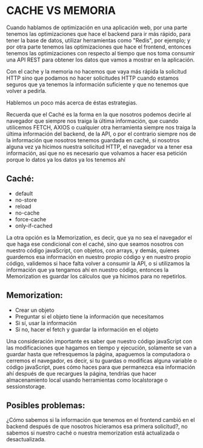 # CACHE VS MEMORIA

Cuando hablamos de optimización en una aplicación web, por una parte tenemos las optimizaciones que hace el backend para ir más rápido, para tener la base de datos, utilizar herramientas como "Redis", por ejemplo; y por otra parte tenemos las optimizaciones que hace el frontend, entonces tenemos las optimizaciones con respecto al tiempo que nos toma consumir una API REST para obtener los datos que vamos a mostrar en la aplicación.

Con el cache y la memoria no hacemos que vaya más rápida la solicitud HTTP sino que podamos no hacer solicitudes HTTP cuando estamos seguros que ya tenemos la información suficiente y que no tenemos que volver a pedirla.

Hablemos un poco más acerca de éstas estrategias.

Recuerda que el Caché es la forma en la que nosotros podemos decirle al navegador que siempre nos traiga la última información, que cuando utilicemos FETCH, AXIOS o cualquier otra herramienta siempre nos traiga la última información del backend, de la API, o por el contrario siempre nos de la información que nosotros tenemos guardada en caché, si nosotros alguna vez ya hicimos nuestra solicitud HTTP, el navegador va a tener esa información, así que no es necesario que volvamos a hacer esa petición porque lo datos ya los datos ya los tenemos ahí

## Caché:
- default
- no-store
- reload
- no-cache
- force-cache
- only-if-cached

La otra opción es la Memorization, es decir, que ya no sea el navegador el que haga ese condicional con el caché, sino que seamos nosotros con nuestro código javaScript, con objetos, con arrays, y demás, quienes guardemos esa información en nuestro propio código y en nuestro propio código, validemos si hace falta volver a consumir la API, o si utilizamos la información que ya tengamos ahí en nuestro código, entonces la Memorization es guardar los cálculos que ya hicimos para no repetirlos.

## Memorization:
- Crear un objeto
- Preguntar si el objeto tiene la información que necesitamos
- Si sí, usar la información
- Si no, hacer el fetch y guardar la información en el objeto

Una consideración importante es saber que nuestro código javaScript con las modificaciones que hagamos en tiempo y ejecución, solamente se van a guardar hasta que refresquemos la página, apaguemos la computadora o cerremos el navegador, es decir, si tu guardas o modificas alguna variable o código javaScript, pues cómo haces para que permanezca esa información ahí después de que recargues la página, tendrías que hacer almacenamiento local usando herramientas como localstorage o sessionstorage.

## Posibles problemas:

¿Cómo sabemos si la información que tenemos en el frontend cambió en el backend después de que nosotros hicieramos esa primera solicitud?, no sabemos si nuestro caché o nuestra memorization está actualizada o desactualizada.